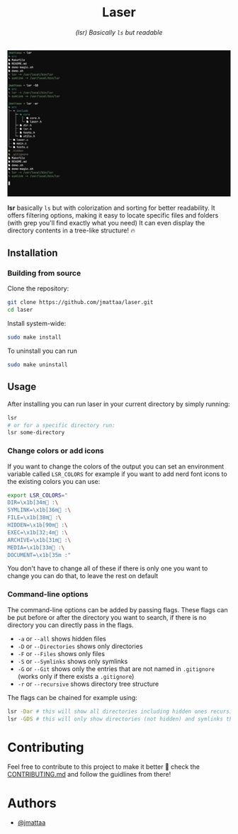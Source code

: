<div align="center">

# Laser

###### (lsr) Basically `ls` but readable 

![demo](./assets/demo.png)

</div>

**lsr** basically `ls` but with colorization and sorting for better readability.
It offers filtering options, making it easy to
locate specific files and folders (with grep you'll find exactly what you need)
It can even display the directory contents in a tree-like structure! :fire:

## Installation

### Building from source

Clone the repository:

```sh
git clone https://github.com/jmattaa/laser.git
cd laser
```

Install system-wide:

```sh
sudo make install
```

To uninstall you can run

```sh
sudo make uninstall
```

## Usage

After installing you can run laser in your current directory by simply
running:
```sh
lsr
# or for a specific directory run:
lsr some-directory
```

### Change colors or add icons

If you want to change the colors of the output you can set an environment 
variable called `LSR_COLORS` for example if you want to add nerd font icons to
the existing colors you can use:

```sh
export LSR_COLORS="
DIR=\x1b[34m :\
SYMLINK=\x1b[36m :\
FILE=\x1b[38m :\
HIDDEN=\x1b[90m :\
EXEC=\x1b[32;4m :\
ARCHIVE=\x1b[31m :\
MEDIA=\x1b[33m :\
DOCUMENT=\x1b[35m :"
```

You don't have to change all of these if there is only one you want to change
you can do that, to leave the rest on default

### Command-line options

The command-line options can be added by passing flags. These flags can be put 
before or after the directory you want to search, if there is no directory
you can directly pass in the flags.

- `-a` or `--all` shows hidden files
- `-D` or `--Directories` shows only directories
- `-F` or `--Files` shows only files
- `-S` or `--Symlinks` shows only symlinks
- `-G` or `--Git` shows only the entries that are not named in `.gitignore` (works only if there exists a `.gitignore`)
- `-r` or `--recursive` shows directory tree structure


The flags can be chained for example using:
```sh
lsr -Dar # this will show all directories including hidden ones recursivly
lsr -GDS # this will only show directories (not hidden) and symlinks that are not mentioned in .gitignore
```

# Contributing

Feel free to contribute to this project to make it better :rocket: check the 
[CONTRIBUTING.md](/CONTRIBUTING.md) and follow the guidlines from there!

# Authors
- [@jmattaa](https://github.com/jmattaa)
